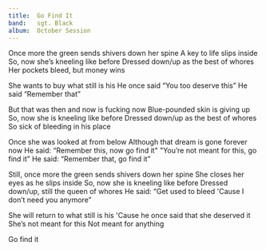 ```yaml
---
title:  Go Find It
band:   sgt. Black
album:  October Session
---
```


Once more the green sends shivers down her spine
A key to life slips inside
So, now she’s kneeling like before
Dressed down/up as the best of whores
Her pockets bleed, but money wins

She wants to buy what still is his
He once said “You too deserve this”
He said “Remember that”

But that was then and now is fucking now
Blue-pounded skin is giving up
So, now she is kneeling like before
Dressed down/up as the best of whores
So sick of bleeding in his place

Once she was looked at from below
Although that dream is gone forever now
He said: “Remember this, now go find it"
"You’re not meant for this, go find it”
He said: “Remember that, go find it”

Still, once more the green sends shivers down her spine
She closes her eyes as he slips inside
So, now she is kneeling like before
Dressed down/up, still the queen of whores
He said: “Get used to bleed
'Cause I don’t need you anymore”

She will return to what still is his
'Cause he once said that she deserved it
She’s not meant for this
Not meant for anything

Go find it